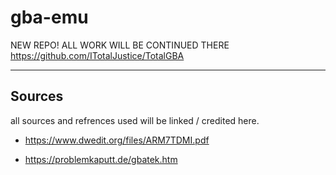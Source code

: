 # gba-emu

NEW REPO! ALL WORK WILL BE CONTINUED THERE <https://github.com/ITotalJustice/TotalGBA>

----

## Sources

all sources and refrences used will be linked / credited here.

- <https://www.dwedit.org/files/ARM7TDMI.pdf>

- <https://problemkaputt.de/gbatek.htm>
